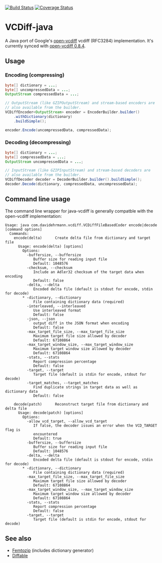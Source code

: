 [![Build Status](https://travis-ci.org/ehrmann/vcdiff-java.svg?branch=master)](https://travis-ci.org/ehrmann/vcdiff-java)
[![Coverage Status](https://coveralls.io/repos/github/ehrmann/vcdiff-java/badge.svg?branch=master)](https://coveralls.io/github/ehrmann/vcdiff-java?branch=master)

# VCDiff-java

A Java port of Google's [open-vcdiff](https://github.com/google/open-vcdiff) vcdiff (RFC3284) implementation.
It's currently synced with [open-vcdiff 0.8.4](https://github.com/google/open-vcdiff/releases/tag/openvcdiff-0.8.4).

## Usage
### Encoding (compressing)
```java
byte[] dictionary = ...;
byte[] uncompressedData = ...;
OutputStream compressedData = ...;

// OutputStream (like GZIPOutputStream) and stream-based encoders are
// also available from the builder.
VCDiffEncoder<OutputStream> encoder = EncoderBuilder.builder()
    .withDictionary(dictionary)
    .buildSimple();

encoder.Encode(uncompressedData, compressedData);
```
### Decoding (decompressing)
```java
byte[] dictionary = ...;
byte[] compressedData = ...;
OutputStream uncompressedData = ...;

// InputStream (like GZIPInputStream) and stream-based decoders are
// also available from the builder.
VCDiffDecoder decoder = DecoderBuilder.builder().buildSimple();
decoder.Decode(dictionary, compressedData, uncompressedData);
```

## Command line usage

The command line wrapper for java-vcdiff is generally compatble with the open-vcdiff implementation:

```
Usage: java com.davidehrmann.vcdiff.VCDiffFileBasedCoder encode|decode [command options]
  Commands:
    encode(delta)      Create delta file from dictionary and target file
      Usage: encode(delta) [options]
        Options:
          -buffersize, --buffersize
             Buffer size for reading input file
             Default: 1048576
          -checksum, --checksum
             Include an Adler32 checksum of the target data when encoding
             Default: false
          -delta, --delta
             Encoded delta file (default is stdout for encode, stdin for decode)
        * -dictionary, --dictionary
             File containing dictionary data (required)
          -interleaved, --interleaved
             Use interleaved format
             Default: false
          -json, --json
             output diff in the JSON format when encoding
             Default: false
          -max_target_file_size, --max_target_file_size
             Maximum target file size allowed by decoder
             Default: 67108864
          -max_target_window_size, --max_target_window_size
             Maximum target window size allowed by decoder
             Default: 67108864
          -stats, --stats
             Report compression percentage
             Default: false
          -target, --target
             Target file (default is stdin for encode, stdout for decode)
          -target_matches, --target_matches
             Find duplicate strings in target data as well as dictionary data
             Default: false

    decode(patch)      Reconstruct target file from dictionary and delta file
      Usage: decode(patch) [options]
        Options:
          -allow_vcd_target, --allow_vcd_target
             If false, the decoder issues an error when the VCD_TARGET flag is
             encountered
             Default: true
          -buffersize, --buffersize
             Buffer size for reading input file
             Default: 1048576
          -delta, --delta
             Encoded delta file (default is stdout for encode, stdin for decode)
        * -dictionary, --dictionary
             File containing dictionary data (required)
          -max_target_file_size, --max_target_file_size
             Maximum target file size allowed by decoder
             Default: 67108864
          -max_target_window_size, --max_target_window_size
             Maximum target window size allowed by decoder
             Default: 67108864
          -stats, --stats
             Report compression percentage
             Default: false
          -target, --target
             Target file (default is stdin for encode, stdout for decode)
```

## See also
* [Femtozip](https://github.com/gtoubassi/femtozip) (includes dictionary generator)
* [Diffable](https://web.archive.org/web/20120301201412/http://code.google.com/p/diffable/)
